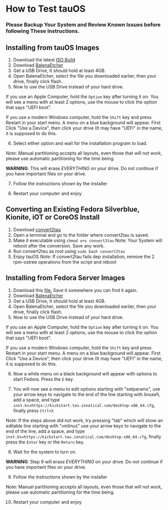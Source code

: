 # How to Test tauOS

### Please Backup Your System and Review Known Issues before following These Instructions.

## Installing from tauOS Images
1. Download the latest [ISO Build](https://sourceview.innatical.com/tauos/isos/-/releases)
2. Download [BalenaEtcher](https://www.balena.io/etcher/)
3. Get a USB Drive, It should hold at least 4GB.
4. Open BalenaEtcher, select the file you downloaded earlier, then your drive, finally click flash.
5. Now to use the USB Drive instead of your hard drive.

If you use an Apple Computer, hold the `Option` key after turning it on. You will see a menu with at least 2 options, use the mouse to click the option that says "UEFI boot".

  If you use a modern Windows computer, hold the `Shift` key and press Restart in your start menu. A menu on a blue background will appear. First Click "Use a Device", then click your drive (It may have "UEFI" in the name, it is supposed to do this.

6. Select either option and wait for the installation program to load.

*Note*: Manual partitioning accepts all layouts, even those that will not work, please use automatic partitioning for the time being.

**WARNING**: This will erase *EVERYTHING* on your drive. Do not continue if you have important files on your drive.

7. Follow the instructions shown by the installer

8. Restart your computer and enjoy


## Converting an Existing Fedora Silverblue, Kionite, iOT or CoreOS Install
1. Download [convert2tau](https://sourceview.innatical.com/tauos/beta/-/blob/main/convert2tau)
2. Open a terminal and go to the folder where convert2tau is saved.
3. Make it executable using `chmod u+x convert2tau`
Note: Your System will reboot after the conversion. Save any work.
4. Run convert2tau as root using `sudo bash convert2tau`
5. Enjoy tauOS
*Note*: If convert2tau fails dep installation, remove the 2 rpm-ostree operations from the script and reboot



## Installing from Fedora Server Images
1. Download this [file.](https://download.fedoraproject.org/pub/fedora/linux/releases/35/Server/x86_64/iso/Fedora-Server-netinst-x86_64-35-1.2.iso) Save it somewhere you can find it again.
2. Download [BalenaEtcher](https://www.balena.io/etcher/)
3. Get a USB Drive, It should hold at least 4GB.
4. Open BalenaEtcher, select the file you downloaded earlier, then your drive, finally click flash.
5. Now to use the USB Drive instead of your hard drive.

If you use an Apple Computer, hold the `Option` key after turning it on. You will see a menu with at least 2 options, use the mouse to click the option that says "UEFI boot".

  If you use a modern Windows computer, hold the `Shift` key and press Restart in your start menu. A menu on a blue background will appear. First Click "Use a Device", then click your drive (It may have "UEFI" in the name, it is supposed to do this.

6. Now a white menu on a black background will appear with options to start Fedora. Press the `E` key.

7. You will now see a menu to edit options starting with "setparams", use your arrow keys to navigate to the end of the line starting with linuxefi, add a space, and type `inst.ks=https://kickstart.tau.innatical.com/desktop-x86_64.cfg`, finally press `Ctrl+X`

 Note: If the steps above did not work, try pressing "tab" which will show an editable line starting with "vmlinuz" use your arrow keys to navigate to the end of the line, add a space, and type `inst.ks=https://kickstart.tau.innatical.com/desktop-x86_64.cfg`, finally press the `Enter` key or the `Return` key.

8. Wait for the system to turn on.

**WARNING**: Step 9 will erase *EVERYTHING* on your drive. Do not continue if you have important files on your drive.

9. Follow the instructions shown by the installer

Note: Manual partitioning accepts all layouts, even those that will not work, please use automatic partitioning for the time being.

10. Restart your computer and enjoy